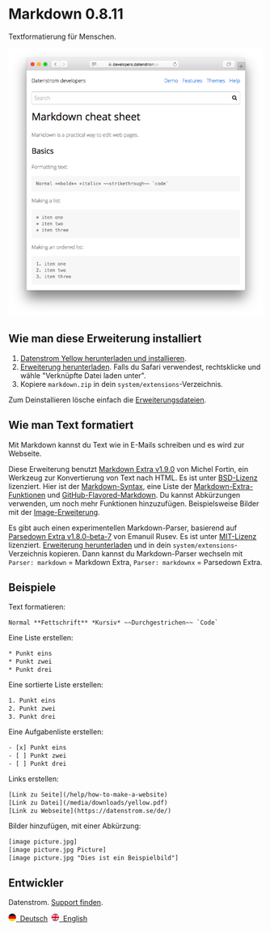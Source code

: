 Markdown 0.8.11
===============
Textformatierung für Menschen.

<p align="center"><img src="markdown-screenshot.png?raw=true" alt="Bildschirmfoto"></p>

## Wie man diese Erweiterung installiert

1. [Datenstrom Yellow herunterladen und installieren](https://github.com/datenstrom/yellow/).
2. [Erweiterung herunterladen](https://github.com/datenstrom/yellow-extensions/raw/master/zip/markdown.zip). Falls du Safari verwendest, rechtsklicke und wähle "Verknüpfte Datei laden unter".
3. Kopiere `markdown.zip` in dein `system/extensions`-Verzeichnis.

Zum Deinstallieren lösche einfach die [Erweiterungsdateien](extension.ini).

## Wie man Text formatiert

Mit Markdown kannst du Text wie in E-Mails schreiben und es wird zur Webseite.

Diese Erweiterung benutzt [Markdown Extra v1.9.0](https://github.com/michelf/php-markdown) von Michel Fortin, ein Werkzeug zur Konvertierung von Text nach HTML. Es ist unter [BSD-Lizenz](https://opensource.org/licenses/BSD-3-Clause) lizenziert. Hier ist der [Markdown-Syntax](http://commonmark.org/help/), eine Liste der [Markdown-Extra-Funktionen](https://michelf.ca/projects/php-markdown/extra/) und [GitHub-Flavored-Markdown](https://help.github.com/en/articles/basic-writing-and-formatting-syntax). Du kannst Abkürzungen verwenden, um noch mehr Funktionen hinzuzufügen. Beispielsweise Bilder mit der [Image-Erweiterung](https://github.com/datenstrom/yellow-extensions/tree/master/features/image).

Es gibt auch einen experimentellen Markdown-Parser, basierend auf [Parsedown Extra v1.8.0-beta-7](https://github.com/erusev/parsedown) von Emanuil Rusev. Es ist unter [MIT-Lizenz](https://opensource.org/licenses/MIT) lizenziert. [Erweiterung herunterladen](https://github.com/datenstrom/yellow-extensions/raw/master/features/markdown/markdownx.php) und in dein `system/extensions`-Verzeichnis kopieren. Dann kannst du Markdown-Parser wechseln mit `Parser: markdown` = Markdown Extra, `Parser: markdownx` = Parsedown Extra.

## Beispiele

Text formatieren:

    Normal **Fettschrift** *Kursiv* ~~Durchgestrichen~~ `Code`

Eine Liste erstellen:

    * Punkt eins
    * Punkt zwei
    * Punkt drei

Eine sortierte Liste erstellen:

    1. Punkt eins
    2. Punkt zwei
    3. Punkt drei

Eine Aufgabenliste erstellen:

    - [x] Punkt eins
    - [ ] Punkt zwei
    - [ ] Punkt drei

Links erstellen:

    [Link zu Seite](/help/how-to-make-a-website)
    [Link zu Datei](/media/downloads/yellow.pdf)
    [Link zu Webseite](https://datenstrom.se/de/)

Bilder hinzufügen, mit einer Abkürzung:

    [image picture.jpg]
    [image picture.jpg Picture]
    [image picture.jpg "Dies ist ein Beispielbild"]

## Entwickler

Datenstrom. [Support finden](https://extensions.datenstrom.se/de/help/).

<p>
<a href="README-de.md"><img src="https://raw.githubusercontent.com/datenstrom/yellow-extensions/master/features/help/language-de.png" width="15" height="15" alt="Deutsch">&nbsp; Deutsch</a>&nbsp;
<a href="README.md"><img src="https://raw.githubusercontent.com/datenstrom/yellow-extensions/master/features/help/language-en.png" width="15" height="15" alt="English">&nbsp; English</a>&nbsp;
</p>

